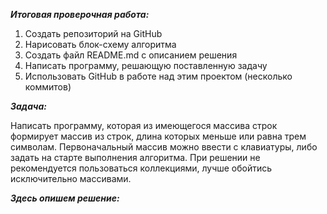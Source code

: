 _**Итоговая проверочная работа:**_

1. Создать репозиторий на GitHub
2. Нарисовать блок-схему алгоритма
3. Создать файл README.md с описанием решения
4. Написать программу, решающую поставленную задачу
5. Использовать GitHub в работе над этим проектом (несколько коммитов)

_**Задача:**_

Написать программу, которая из имеющегося массива строк формирует массив из строк, длина которых меньше или равна трем символам. Первоначальный массив можно ввести с клавиатуры, либо задать на старте выполнения алгоритма. При решении не рекомендуется пользоваться коллекциями, лучше обойтись исключительно массивами.

_**Здесь опишем решение:**_

